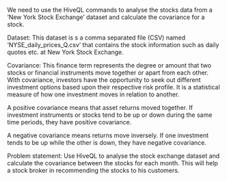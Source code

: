 We need to use the HiveQL commands to analyse the stocks data from a ‘New York Stock Exchange’ dataset and calculate the covariance for a stock. 

Dataset: This dataset is s a comma separated file (CSV) named ‘NYSE_daily_prices_Q.csv’ that contains the stock information such as daily quotes etc. at New York Stock Exchange. 

Covariance: This finance term represents the degree or amount that two stocks or financial instruments move together or apart from each other. With covariance, investors have the opportunity to seek out different investment options based upon their respective risk profile. It is a statistical measure of how one investment moves in relation to another.

A positive covariance means that asset returns moved together. If investment instruments or stocks tend to be up or down during the same time periods, they have positive covariance.

A negative covariance means returns move inversely. If one investment tends to be up while the other is down, they have negative covariance.

Problem statement:
Use HiveQL to analyse the stock exchange dataset and calculate the covariance between the stocks for each month. This will help a stock broker in recommending the stocks to his customers.
